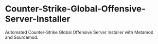 Counter-Strike-Global-Offensive-Server-Installer
================================================

Automated Counter-Strike Global Offensive Server Installer with Metamod and Sourcemod.
